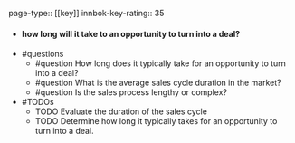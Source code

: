 page-type:: [[key]]
innbok-key-rating:: 35
- #### how long will it take to an opportunity to turn into a deal?
- #questions
  - #question How long does it typically take for an opportunity to turn into a deal?
  - #question What is the average sales cycle duration in the market?
  - #question Is the sales process lengthy or complex?
- #TODOs
  - TODO Evaluate the duration of the sales cycle
  - TODO  Determine how long it typically takes for an opportunity to turn into a deal.



